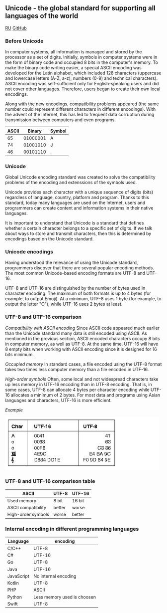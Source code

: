 ## Unicode - the global standard for supporting all languages of the world
[RU](https://mirzhana.github.io/encodings/index)          [GitHub](https://github.com/Mirzhana/encodings/)

### Before **Unicode**

In computer systems, all information is managed and stored by the processor as a set of digits. Initially, symbols in computer systems were in the form of binary code and occupied 8 bits in the computer's memory. To make the binary code writing easier, a special ASCII encoding was developed for the Latin alphabet, which included 128 characters (uppercase and lowercase letters (A-Z, a-z), numbers (0-9) and technical characters). ASCII encoding was self-sufficient only for English-speaking users and did not cover other languages. Therefore, users began to create their own local encodings.

Along with the new encodings, compatibility problems appeared (the same number could represent different characters in different encodings). With the advent of the Internet, this has led to frequent data corruption during transmission between computers and even programs.



 ASCII| Binary    | Symbol
------| ---------| ----
65| 01000001|A
74| 01001010 |J
46| 00101110 |.


### **Unicode**

Global Unicode encoding standard was created to solve the compatibility problems of the encoding and extenssions of the symbols used.

Unicode provides each character with a unique sequence of digits (bits) regardless of language, country, platform and program. Thanks to this standard, today many languages are used on the Internet, users and programmers can create content and information systems in their native languages.

It is important to understand that Unicode is a standard that defines whether a certain character belongs to a specific set of digits. If we talk about ways to store and transmit characters, then this is determined by encodings based on the Unicode standard.

### **Unicode** encodings

Having understood the relevance of using the Unicode standard, programmers discover that there are several popular encoding methods. The most common Unicode-based encoding formats are UTF-8 and UTF-16.

UTF-8 and UTF-16 are distinguished by the number of bytes used in character encoding. The maximum of both formats is up to 4 bytes (for example, to output Emoji). At a minimum, UTF-8 uses 1 byte (for example, to output the letter "O"), while UTF-16 uses 2 bytes at least.

### **UTF-8** and **UTF-16** comparison

_Compatibility with ASCII encoding_
Since ASCII code appeared much earlier than the Unicode standard many data is still encoded using ASCII. As mentioned in the previous section, ASCII encoded characters occupy 8 bits in computer memory, as well as UTF-8. At the same time, UTF-16 will have 8 empty bits when working with ASCII encoding since it is designed for 16 bits minimum.

_Occupied memory_
In standard cases, a file encoded using the UTF-8 format takes two times less computer memory than a file encoded in UTF-16.

_High-order symbols_
Often, some local and not widespread characters take up less memory in UTF-16 encoding than in UTF-8 encoding. That is, in some cases, UTF-8 can allocate 4 bytes per character encoding while UTF-16 allocates a minimum of 2 bytes. For most data and programs using Asian languages and characters, UTF-16 is more efficient.

_Example_

![alt text](https://github.com/Mirzhana/encodings/blob/master/img/example.jpg?raw=true " ")



### **UTF-8** and **UTF-16** comparison table

 ASCII             | UTF-8    | UTF-16
-------------------| ---------| ----
Used memory | 8 bit |16 bit
ASCII compatibility| better | worse
High-order symbols| worse |better



### Internal encoding in different programming languages

 Language             | encoding   
-------------------| ---------
C/C++| UTF-8
C#		|UTF-16
Go	|	UTF-8
Java	|	 UTF-16
JavaScript |	No internal encoding
Kotlin	|	UTF-8
PHP		| ASCII
Python	| Less memory used is choosen
Swift	|	UTF-8


